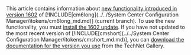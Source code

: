 This article contains information about [new functionality introduced in version 1602](https://technet.microsoft.com/library/mt622084.aspx) of [!INCLUDE[cm6long](../../System Center Configuration Manager/itokens/cm6long_md.md)] \(current branch\). To use the new functionality, you must [install the 1602 update](https://technet.microsoft.com/library/mt607046.aspx). If you have not updated to the most recent version of [!INCLUDE[cmshort](../../System Center Configuration Manager/itokens/cmshort_md.md)], you can [download the documentation for the version you use](https://gallery.technet.microsoft.com/Documentation-for-System-ea90eaf1) from the TechNet Gallery.